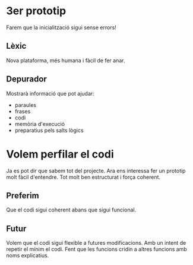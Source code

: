 # 3er prototip
Farem que la inicialització sigui sense errors!

## Lèxic
Nova plataforma, més humana i fàcil de fer anar.

## Depurador
Mostrarà informació que pot ajudar:
- paraules
- frases
- codi
- memòria d'execució
- preparatius pels salts lògics

# Volem perfilar el codi
Ja es pot dir que sabem tot del projecte.
Ara ens interessa fer un prototip molt fàcil d'entendre.
Tot molt ben estructurat i força coherent.

## Preferim
Que el codi sigui coherent abans que sigui funcional.

## Futur
Volem que el codi sigui flexible a futures modificacions.
Amb un intent de repetir el mínim el codi.
Fent que les funcions cridin a altres funcions amb noms explicatius.
